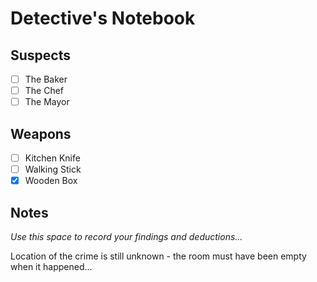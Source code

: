 # Detective's Notebook

## Suspects
- [ ] The Baker
- [ ] The Chef
- [ ] The Mayor

## Weapons
- [ ] Kitchen Knife
- [ ] Walking Stick
- [x] Wooden Box

## Notes
*Use this space to record your findings and deductions...*

Location of the crime is still unknown - the room must have been empty when it happened...
